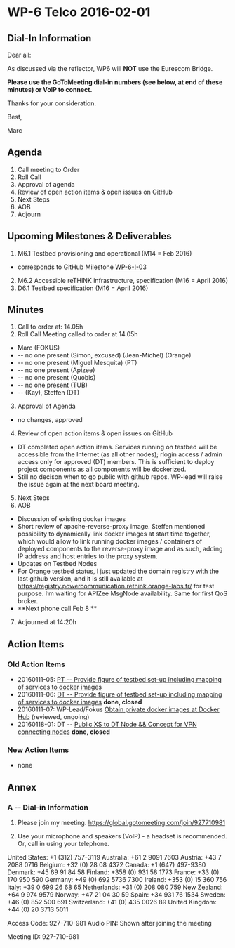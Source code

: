 # WP-6 Telco 2016-02-01

## Dial-In Information

Dear all:

As discussed via the reflector, WP6 will **NOT** use the Eurescom Bridge.

**Please use the GoToMeeting dial-in numbers (see below, at end of these minutes) or VoIP to connect.**

Thanks for your consideration. 

Best,

Marc



## Agenda

1. Call meeting to Order
2. Roll Call
3. Approval of agenda 
4. Review of open action items & open issues on GitHub
5. Next Steps
6. AOB
7. Adjourn

## Upcoming Milestones & Deliverables

1. M6.1 Testbed provisioning and operational (M14 = Feb 2016)
  * corresponds to GitHub Milestone [WP-6-I-03](https://github.com/reTHINK-project/testbeds/milestones/WP-6-I-03:%20%20Initial%20set-up%20of%20testbed%20nodes)
2. M6.2 Accessible reTHINK infrastructure, specification (M16 = April 2016)
3. D6.1 Testbed specification (M16 = April 2016)

## Minutes

1. Call to order at: 14.05h
2. Roll Call
Meeting called to order at 14.05h
  * Marc (FOKUS)
  * -- no one present (Simon, excused) (Jean-Michel) (Orange)
  * -- no one present (Miguel Mesquita) (PT)
  * -- no one present (Apizee)
  * -- no one present (Quobis)
  * -- no one present (TUB)
  * -- (Kay), Steffen (DT)
3. Approval of Agenda
 * no changes, approved
4. Review of open action items & open issues on GitHub
 * DT completed open action items.  Services running on testbed will be accessible from the Internet (as all other nodes); rlogin access / admin access only for approved (DT) members.  This is sufficient to deploy project components as all components will be dockerized.
 * Still no decison when to go public with github repos.  WP-lead will raise the issue again at the next board meeting.
5. Next Steps
6. AOB
 * Discussion of existing docker images
  * Short review of apache-reverse-proxy image.  Steffen mentioned possibility to dynamically link docker images at start time together, which would allow to link running docker images / containers of deployed components to the reverse-proxy image and as such, adding IP address and host entries to the proxy system.
 * Updates on Testbed Nodes
  *  For Orange testbed status, I just updated the domain registry with the last github version, and it is still available at https://registry.powercommunication.rethink.orange-labs.fr/ for test purpose.
I’m waiting for APIZee MsgNode availability. Same for first QoS broker.
 * **Next phone call Feb 8 **
7. Adjourned at 14:20h

## Action Items

### Old Action Items
* 20160111-05: [PT -- Provide figure of testbed set-up including mapping of services to docker images](https://github.com/reTHINK-project/testbeds/issues/26)
* 20160111-06: [DT -- Provide figure of testbed set-up including mapping of services to docker images](https://github.com/reTHINK-project/testbeds/issues/27) **done, closed**
* 20160111-07: WP-Lead/Fokus [Obtain private docker images at Docker Hub](https://github.com/reTHINK-project/testbeds/issues/29) (reviewed, ongoing)
* 20160118-01:  DT -- [Public XS to DT Node && Concept for VPN connecting nodes](https://github.com/reTHINK-project/testbeds/issues/30) **done, closed**

### New Action Items

 * none

## Annex

### A -- Dial-in Information

1.  Please join my meeting.
https://global.gotomeeting.com/join/927710981

2.  Use your microphone and speakers (VoIP) - a headset is recommended. Or, call in using your telephone.

United States: +1 (312) 757-3119
Australia: +61 2 9091 7603
Austria: +43 7 2088 0716
Belgium: +32 (0) 28 08 4372
Canada: +1 (647) 497-9380
Denmark: +45 69 91 84 58
Finland: +358 (0) 931 58 1773
France: +33 (0) 170 950 590
Germany: +49 (0) 692 5736 7300
Ireland: +353 (0) 15 360 756
Italy: +39 0 699 26 68 65
Netherlands: +31 (0) 208 080 759
New Zealand: +64 9 974 9579
Norway: +47 21 04 30 59
Spain: +34 931 76 1534
Sweden: +46 (0) 852 500 691
Switzerland: +41 (0) 435 0026 89
United Kingdom: +44 (0) 20 3713 5011

Access Code: 927-710-981
Audio PIN: Shown after joining the meeting

Meeting ID: 927-710-981

